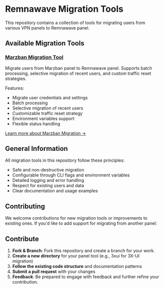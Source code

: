 # Remnawave Migration Tools

This repository contains a collection of tools for migrating users from various VPN panels to Remnawave panel.

## Available Migration Tools

### [Marzban Migration Tool](./marzban)

Migrate users from Marzban panel to Remnawave panel. Supports batch processing, selective migration of recent users, and custom traffic reset strategies.

Features:

- Migrate user credentials and settings
- Batch processing
- Selective migration of recent users
- Customizable traffic reset strategy
- Environment variables support
- Flexible status handling

[Learn more about Marzban Migration →](./marzban)

## General Information

All migration tools in this repository follow these principles:

- Safe and non-destructive migration
- Configurable through CLI flags and environment variables
- Detailed logging and error handling
- Respect for existing users and data
- Clear documentation and usage examples

## Contributing

We welcome contributions for new migration tools or improvements to existing ones. If you'd like to add support for migrating from another panel:

## Contribute

1. **Fork & Branch**: Fork this repository and create a branch for your work.
2. **Create a new directory** for your panel tool (e.g., 3xui for 3X-UI migration)
3. **Follow the existing code structure** and documentation patterns
4. **Submit a pull request** with your changes
5. **Feedback**: Be prepared to engage with feedback and further refine your contribution.
